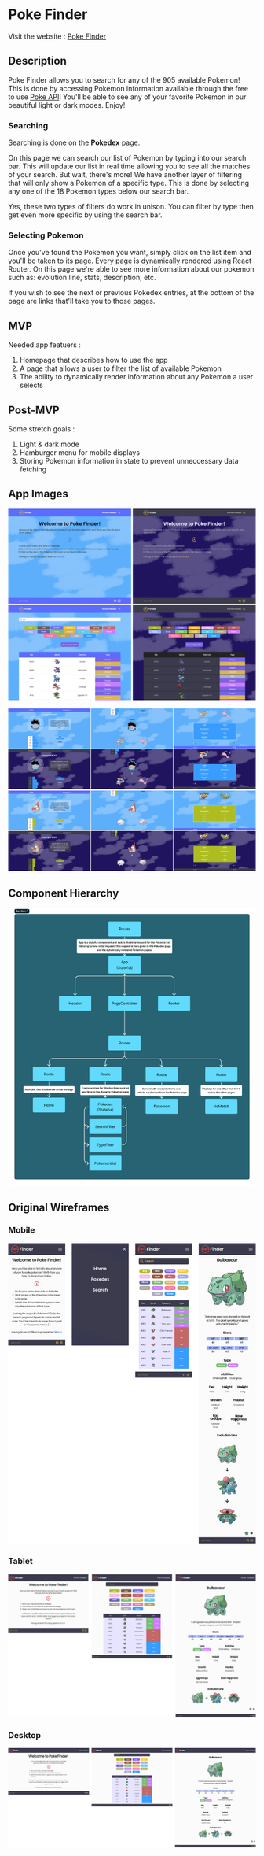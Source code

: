 # Poke Finder

Visit the website : [Poke Finder](https://poke-finder-ilja.netlify.app/) 

## Description
Poke Finder allows you to search for any of the 905 available Pokemon! This is done by accessing Pokemon information available through the free to use [Poke API](https://pokeapi.co/])! You'll be able to see any of your favorite Pokemon in our beautiful light or dark modes. Enjoy!

### Searching
Searching is done on the **Pokedex** page. 

On this page we can search our list of Pokemon by typing into our search bar. This will update our list in real time allowing you to see all the matches of your search. But wait, there's more! We have another layer of filtering that will only show a Pokemon of a specific type. This is done by selecting any one of the 18 Pokemon types below our search bar.

Yes, these two types of filters do work in unison. You can filter by type then get even more specific by using the search bar.

### Selecting Pokemon
Once you've found the Pokemon you want, simply click on the list item and you'll be taken to its page. Every page is dynamically rendered using React Router. On this page we're able to see more information about our pokemon such as: evolution line, stats, description, etc.

If you wish to see the next or previous Pokedex entries, at the bottom of the page are links that'll take you to those pages.

## MVP
Needed app featuers :

1. Homepage that describes how to use the app
2. A page that allows a user to filter the list of available Pokemon
3. The ability to dynamically render information about any Pokemon a user selects

## Post-MVP
Some stretch goals :

1. Light & dark mode
2. Hamburger menu for mobile displays
3. Storing Pokemon information in state to prevent unneccessary data fetching

## App Images
![home page](images/home/home.png)
![pokedex page](images/pokedex/pokedex.png)


![clamperl](images/clamperl/clamperl.png)
![wurmple](images/wurmple/wurmple.png)

## Component Hierarchy
![component hierarchy](/images/component.png)

## Original Wireframes

### Mobile
![mobile wireframe](images/wireframes/mobile-wireframe.png)

### Tablet
![tablet wireframe](images/wireframes/tablet-wireframe.png)

### Desktop
![desktop wireframe](images/wireframes/desktop-wireframe.png)
